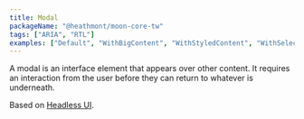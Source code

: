 ```yaml
---
title: Modal
packageName: "@heathmont/moon-core-tw"
tags: ["ARIA", "RTL"]
examples: ["Default", "WithBigContent", "WithStyledContent", "WithSelect"]
---
```


A modal is an interface element that appears over other content. It requires an interaction from the user before they can return to whatever is underneath.

Based on [Headless UI](https://headlessui.com/).
